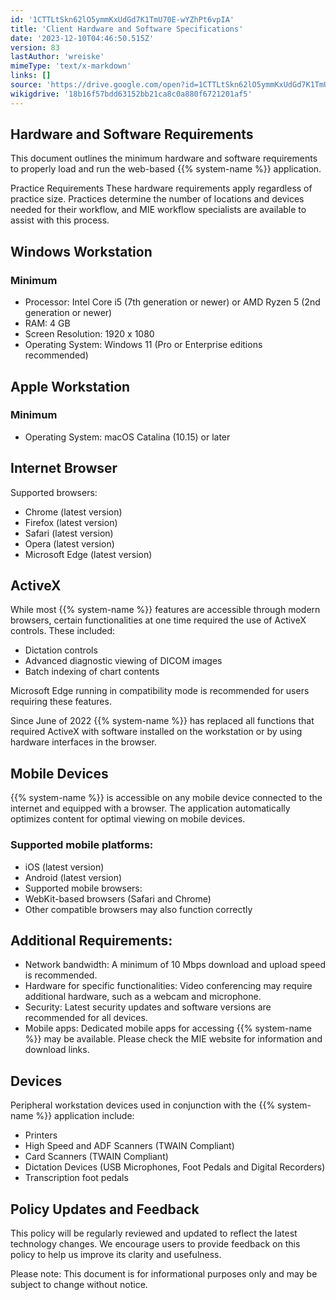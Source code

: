 ```yaml
---
id: '1CTTLtSkn62lO5ymmKxUdGd7K1TmU70E-wYZhPt6vpIA'
title: 'Client Hardware and Software Specifications'
date: '2023-12-10T04:46:50.515Z'
version: 83
lastAuthor: 'wreiske'
mimeType: 'text/x-markdown'
links: []
source: 'https://drive.google.com/open?id=1CTTLtSkn62lO5ymmKxUdGd7K1TmU70E-wYZhPt6vpIA'
wikigdrive: '18b16f57bdd63152bb21ca8c0a880f6721201af5'
---
```

## Hardware and Software Requirements

This document outlines the minimum hardware and software requirements to properly load and run the web-based {{% system-name %}} application.

Practice Requirements These hardware requirements apply regardless of practice size. Practices determine the number of locations and devices needed for their workflow, and MIE workflow specialists are available to assist with this process.

## Windows Workstation

### Minimum

* Processor: Intel Core i5 (7th generation or newer) or AMD Ryzen 5 (2nd generation or newer)
* RAM: 4 GB
* Screen Resolution: 1920 x 1080
* Operating System: Windows 11 (Pro or Enterprise editions recommended)

## Apple Workstation

### Minimum

* Operating System: macOS Catalina (10.15) or later

## Internet Browser

Supported browsers:

* Chrome (latest version)
* Firefox (latest version)
* Safari (latest version)
* Opera (latest version)
* Microsoft Edge (latest version)

## ActiveX

While most {{% system-name %}} features are accessible through modern browsers, certain functionalities at one time required the use of ActiveX controls. These included:

* Dictation controls
* Advanced diagnostic viewing of DICOM images
* Batch indexing of chart contents

Microsoft Edge running in compatibility mode is recommended for users requiring these features.

Since June of 2022 {{% system-name %}} has replaced all functions that required ActiveX with software installed on the workstation or by using hardware interfaces in the browser.

## Mobile Devices

{{% system-name %}} is accessible on any mobile device connected to the internet and equipped with a browser. The application automatically optimizes content for optimal viewing on mobile devices.

### Supported mobile platforms:

* iOS (latest version)
* Android (latest version)
* Supported mobile browsers:
* WebKit-based browsers (Safari and Chrome)
* Other compatible browsers may also function correctly

## Additional Requirements:

* Network bandwidth: A minimum of 10 Mbps download and upload speed is recommended.
* Hardware for specific functionalities: Video conferencing may require additional hardware, such as a webcam and microphone.
* Security: Latest security updates and software versions are recommended for all devices.
* Mobile apps: Dedicated mobile apps for accessing {{% system-name %}} may be available. Please check the MIE website for information and download links.

## Devices

Peripheral workstation devices used in conjunction with the {{% system-name %}} application include:

* Printers
* High Speed and ADF Scanners (TWAIN Compliant)
* Card Scanners (TWAIN Compliant)
* Dictation Devices (USB Microphones, Foot Pedals and Digital Recorders)
* Transcription foot pedals

## Policy Updates and Feedback

This policy will be regularly reviewed and updated to reflect the latest technology changes. We encourage users to provide feedback on this policy to help us improve its clarity and usefulness.

Please note: This document is for informational purposes only and may be subject to change without notice.
